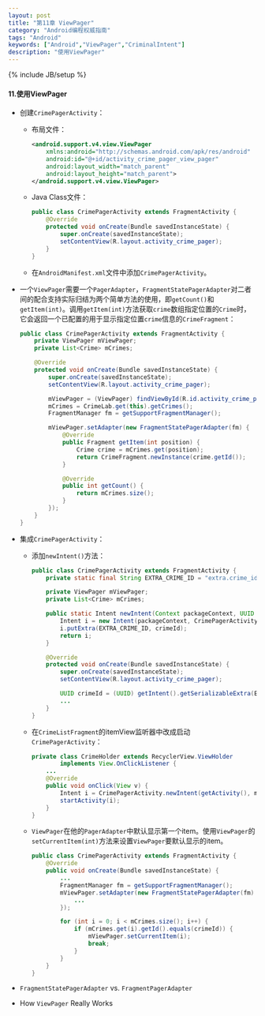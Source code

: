 ```yaml
---
layout: post
title: "第11章 ViewPager"
category: "Android编程权威指南"
tags: "Android"
keywords: ["Android","ViewPager","CriminalIntent"]
description: "使用ViewPager"
---
```

{% include JB/setup %}

#### 11.使用ViewPager

+ 创建`CrimePagerActivity`：
	+ 布局文件：

		```xml
		<android.support.v4.view.ViewPager
			xmlns:android="http://schemas.android.com/apk/res/android"
			android:id="@+id/activity_crime_pager_view_pager"
			android:layout_width="match_parent"
			android:layout_height="match_parent">
		</android.support.v4.view.ViewPager>
		```

	+ Java Class文件：

		```java
		public class CrimePagerActivity extends FragmentActivity {
			@Override
			protected void onCreate(Bundle savedInstanceState) {
				super.onCreate(savedInstanceState);
				setContentView(R.layout.activity_crime_pager);
			}
		}
		```

	+ 在`AndroidManifest.xml`文件中添加`CrimePagerActivity`。

+ 一个`ViewPager`需要一个`PagerAdapter`，`FragmentStatePagerAdapter`对二者间的配合支持实际归结为两个简单方法的使用，即`getCount()`和`getItem(int)`。调用`getItem(int)`方法获取`crime`数组指定位置的`Crime`时，它会返回一个已配置的用于显示指定位置`crime`信息的`CrimeFragment`：

	```java
    public class CrimePagerActivity extends FragmentActivity {
        private ViewPager mViewPager;
        private List<Crime> mCrimes;

        @Override
        protected void onCreate(Bundle savedInstanceState) {
            super.onCreate(savedInstanceState);
            setContentView(R.layout.activity_crime_pager);

            mViewPager = (ViewPager) findViewById(R.id.activity_crime_pager_view_pager);
            mCrimes = CrimeLab.get(this).getCrimes();
            FragmentManager fm = getSupportFragmentManager();

            mViewPager.setAdapter(new FragmentStatePagerAdapter(fm) {
                @Override
                public Fragment getItem(int position) {
                    Crime crime = mCrimes.get(position);
                    return CrimeFragment.newInstance(crime.getId());
                }

                @Override
                public int getCount() {
                    return mCrimes.size();
                }
            });
        }
    }
	```

+ 集成`CrimePagerActivity`：
	+ 添加`newIntent()`方法：

		```java
		public class CrimePagerActivity extends FragmentActivity {
			private static final String EXTRA_CRIME_ID = "extra.crime_id";

			private ViewPager mViewPager;
			private List<Crime> mCrimes;

			public static Intent newIntent(Context packageContext, UUID crimeId) {
				Intent i = new Intent(packageContext, CrimePagerActivity.class);
				i.putExtra(EXTRA_CRIME_ID, crimeId);
				return i;
			}

			@Override
			protected void onCreate(Bundle savedInstanceState) {
				super.onCreate(savedInstanceState);
				setContentView(R.layout.activity_crime_pager);

				UUID crimeId = (UUID) getIntent().getSerializableExtra(EXTRA_CRIME_ID);
				...
			}
		}
		```

	+ 在`CrimeListFragment`的itemView监听器中改成启动`CrimePagerActivity`：

		```java
		private class CrimeHolder extends RecyclerView.ViewHolder
				implements View.OnClickListener {
			...
			@Override
			public void onClick(View v) {
				Intent i = CrimePagerActivity.newIntent(getActivity(), mCrime.getId());
				startActivity(i);
			}
		}
		```

	+ `ViewPager`在他的`PagerAdapter`中默认显示第一个item。使用`ViewPager`的`setCurrentItem(int)`方法来设置`ViewPager`要默认显示的item。

		```java
		public class CrimePagerActivity extends FragmentActivity {
			@Override
			public void onCreate(Bundle savedInstanceState) {
				...
				FragmentManager fm = getSupportFragmentManager();
				mViewPager.setAdapter(new FragmentStatePagerAdapter(fm) {
					...
				});

				for (int i = 0; i < mCrimes.size(); i++) {
					if (mCrimes.get(i).getId().equals(crimeId)) {
						mViewPager.setCurrentItem(i);
						break;
					}
				}
			}
		}
		```

+ `FragmentStatePagerAdapter` vs. `FragmentPagerAdapter`
+ How `ViewPager` Really Works
